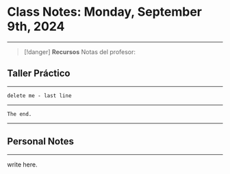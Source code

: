# Class Notes: Monday, September 9th, 2024 
***
> [!danger]  **Recursos**
> Notas del profesor: 
## Taller Práctico
***











`delete me - last line`




***
`The end.`
***




## Personal Notes
***
write here.